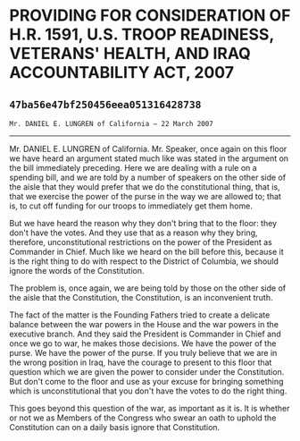 # PROVIDING FOR CONSIDERATION OF H.R. 1591, U.S. TROOP READINESS,  VETERANS' HEALTH, AND IRAQ ACCOUNTABILITY ACT, 2007
## `47ba56e47bf250456eea051316428738`
`Mr. DANIEL E. LUNGREN of California — 22 March 2007`

---


Mr. DANIEL E. LUNGREN of California. Mr. Speaker, once again on this 
floor we have heard an argument stated much like was stated in the 
argument on the bill immediately preceding. Here we are dealing with a 
rule on a spending bill, and we are told by a number of speakers on the 
other side of the aisle that they would prefer that we do the 
constitutional thing, that is, that we exercise the power of the purse 
in the way we are allowed to; that is, to cut off funding for our 
troops to immediately get them home.

But we have heard the reason why they don't bring that to the floor: 
they don't have the votes. And they use that as a reason why they 
bring, therefore, unconstitutional restrictions on the power of the 
President as Commander in Chief. Much like we heard on the bill before 
this, because it is the right thing to do with respect to the District 
of Columbia, we should ignore the words of the Constitution.

The problem is, once again, we are being told by those on the other 
side of the aisle that the Constitution, the Constitution, is an 
inconvenient truth.

The fact of the matter is the Founding Fathers tried to create a 
delicate balance between the war powers in the House and the war powers 
in the executive branch. And they said the President is Commander in 
Chief and once we go to war, he makes those decisions. We have the 
power of the purse. We have the power of the purse. If you truly 
believe that we are in the wrong position in Iraq, have the courage to 
present to this floor that question which we are given the power to 
consider under the Constitution. But don't come to the floor and use as 
your excuse for bringing something which is unconstitutional that you 
don't have the votes to do the right thing.

This goes beyond this question of the war, as important as it is. It 
is whether or not we as Members of the Congress who swear an oath to 
uphold the Constitution can on a daily basis ignore that Constitution.